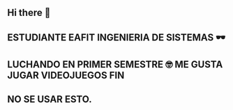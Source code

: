 ## Hi there 👋
## ESTUDIANTE EAFIT INGENIERIA DE SISTEMAS 🕶️
## LUCHANDO EN PRIMER SEMESTRE 🤓 ME GUSTA JUGAR VIDEOJUEGOS FIN 
## NO SE USAR ESTO.

<!--
**Tomysysty/Tomysysty** is a ✨ _special_ ✨ repository because its `README.md` (this file) appears on your GitHub profile.

Here are some ideas to get you started:

- 🔭 I’m currently working on ...
- 🌱 I’m currently learning ...
- 👯 I’m looking to collaborate on ...
- 🤔 I’m looking for help with ...
- 💬 Ask me about ...
- 📫 How to reach me: ...
- 😄 Pronouns: ...
- ⚡ Fun fact: ...
-->
